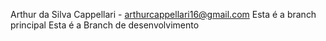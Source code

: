 Arthur da Silva Cappellari - arthurcappellari16@gmail.com
Esta é a branch principal
Esta é a Branch de desenvolvimento
